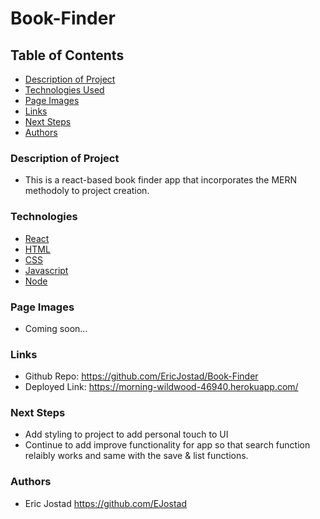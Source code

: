 # Book-Finder


## Table of Contents

- [Description of Project](#description-of-Project)
- [Technologies Used](#technologies)
- [Page Images](#page-images)
- [Links](#links) 
- [Next Steps](#next-steps)
- [Authors](#authors)

### Description of Project

- This is a react-based book finder app that incorporates the MERN methodoly to project creation. 



### Technologies

- [React](https://reactjs.org/)
- [HTML](https://html.com/)
- [CSS](https://www.w3.org/Style/CSS/Overview.en.html)
- [Javascript](https://www.javascript.com/)
- [Node](https://nodejs.org/en/)


### Page Images

- Coming soon...

### Links

- Github Repo: https://github.com/EricJostad/Book-Finder
- Deployed Link:  https://morning-wildwood-46940.herokuapp.com/


### Next Steps

- Add styling to project to add personal touch to UI
- Continue to add improve functionality for app so that search function 
relaibly works and same with the save & list functions. 

### Authors
- Eric Jostad https://github.com/EJostad